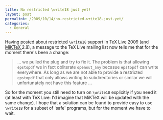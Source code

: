 ```yaml
---
title: No restricted \write18 just yet!
layout: post
permalink: /2009/10/14/no-restricted-write18-just-yet/
categories:
  - General
---
```

Having [posted](/2009/10/06/what-does-write18-mean/) about restricted `\write18` support in [TeX Live](https://tug.org/texlive) 2009 (and [MiKTeX ](https://www.miktex.org/)2.8), a message to the TeX Live mailing list now tells me that for the moment there's been a change:

> ... we pulled the plug and try to fix it. The problem is that
allowing `epstopdf` we in fact obliterate `openout_any` becasue
`epstopdf` can write everywhere.
As long as we are not able to provide a restricted `epstopdf` that
only allows writing to subdirectories or similar we will
unfortunately not have this feature ...

So for the moment you still need to turn on `\write18` explicitly if you need it (at least with TeX Live: I'd imagine that MiKTeX will be updated with the same change). I hope that a solution can be found to provide easy to use `\write18` for a subset of 'safe' programs, but for the moment we have to wait.
